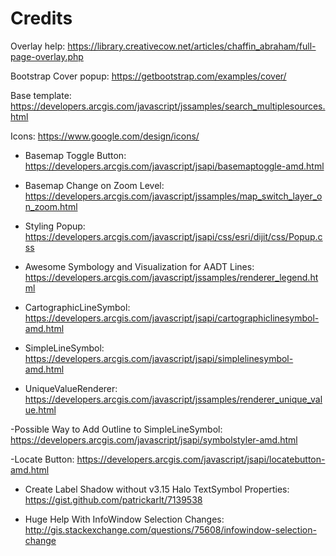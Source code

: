 # Credits

Overlay help:
https://library.creativecow.net/articles/chaffin_abraham/full-page-overlay.php

Bootstrap Cover popup:
https://getbootstrap.com/examples/cover/

Base template:
https://developers.arcgis.com/javascript/jssamples/search_multiplesources.html

Icons:
https://www.google.com/design/icons/

- Basemap Toggle Button: https://developers.arcgis.com/javascript/jsapi/basemaptoggle-amd.html
- Basemap Change on Zoom Level: https://developers.arcgis.com/javascript/jssamples/map_switch_layer_on_zoom.html
- Styling Popup: https://developers.arcgis.com/javascript/jsapi/css/esri/dijit/css/Popup.css


- Awesome Symbology and Visualization for AADT Lines: https://developers.arcgis.com/javascript/jssamples/renderer_legend.html
- CartographicLineSymbol: https://developers.arcgis.com/javascript/jsapi/cartographiclinesymbol-amd.html
- SimpleLineSymbol: https://developers.arcgis.com/javascript/jsapi/simplelinesymbol-amd.html
- UniqueValueRenderer: https://developers.arcgis.com/javascript/jssamples/renderer_unique_value.html

-Possible Way to Add Outline to SimpleLineSymbol: https://developers.arcgis.com/javascript/jsapi/symbolstyler-amd.html


-Locate Button: https://developers.arcgis.com/javascript/jsapi/locatebutton-amd.html

- Create Label Shadow without v3.15 Halo TextSymbol Properties: https://gist.github.com/patrickarlt/7139538

- Huge Help With InfoWindow Selection Changes: http://gis.stackexchange.com/questions/75608/infowindow-selection-change
